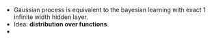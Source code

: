 - Gaussian process is equivalent to the bayesian learning with exact 1 infinite width hidden layer.
- Idea: **distribution over functions**.
-